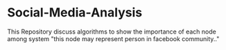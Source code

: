 # Social-Media-Analysis
This Repository discuss algorithms to show the importance of each node among system "this node may represent person in facebook community.."
